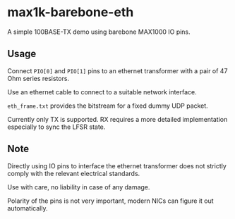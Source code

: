 # max1k-barebone-eth
A simple 100BASE-TX demo using barebone MAX1000 IO pins.

## Usage
Connect `PIO[0]` and `PIO[1]` pins to an ethernet transformer with a pair of 47 Ohm series resistors. 

Use an ethernet cable to connect to a suitable network interface.

`eth_frame.txt` provides the bitstream for a fixed dummy UDP packet.

Currently only TX is supported. RX requires a more detailed implementation especially to sync the LFSR state.

## Note 
Directly using IO pins to interface the ethernet transformer does not strictly comply with the relevant electrical standards. 

Use with care, no liability in case of any damage. 

Polarity of the pins is not very important, modern NICs can figure it out automatically.
